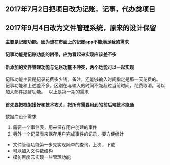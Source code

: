 ## 2017年7月2日把项目改为记账，记事，代办类项目  
## 2017年9月4日改为文件管理系统，原来的设计保留
#### 主要是记账功能，因为想在市面上的记账app不能满足我的需求
#### 记事功能是记账功能的附带，应为看起来实现应该差不多  
#### 新添加的文件管理功能与记账功能不冲突，两个功能可以一起实现
记账功能主要是记录花费多少钱，备注，还能够输入时间指定是那一天花费的。  
记事功能和上述差不多，区别在与输入的时间不能超过当前时间，花费取消。可以加入邮件提醒功能。　
以上是第一期的需求  　
#### 首先要把框架搭好和技术攻关，把所有需要用到的前后端技术跑通


数据库设计需求  
1. 需要一个事件表，用来保存用户创建的事件  
1. 另外一个记录表来保存用户完成事件的记录，要方便统计  

* 文件管理功能第一步先实现简单的查询，上次，下载
* 可以加入文件数结构
* 模仿百度云实现一些管理功能
